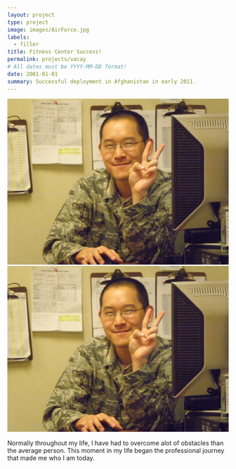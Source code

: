```yaml
---
layout: project
type: project
image: images/AirForce.jpg
labels: 
  - filler
title: Fitness Center Success!
permalink: projects/vacay
# All dates must be YYYY-MM-DD format!
date: 2001-01-01
summary: Successful deployment in Afghanistan in early 2011.
---
```


<img class="ui medium right floated rounded image" src="../images/Deployedawardimage2.jpg">
<img class="ui medium right floated rounded image" src="../images/Deployedawardimage2.jpg">

  Normally throughout my life, I have had to overcome alot of obstacles than the average person.  This moment in my life began the professional journey that made me who I am today.  
  
  
